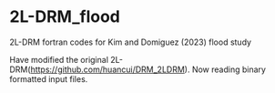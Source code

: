# 2L-DRM_flood
2L-DRM fortran codes for Kim and Domiguez (2023) flood study

Have modified the original 2L-DRM(https://github.com/huancui/DRM_2LDRM). Now reading binary formatted input files.
